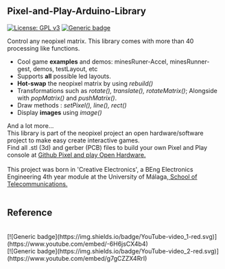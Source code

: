 ## Pixel-and-Play-Arduino-Library

[![License: GPL v3](https://img.shields.io/badge/License-GPLv3-blue.svg)](https://www.gnu.org/licenses/gpl-3.0) [![Generic badge](https://img.shields.io/badge/Release-1.1.0-green.svg)](https://github.com/ramonheras/Pixel-and-Play-Arduino-Library)

Control any neopixel matrix. This library comes with more than 40 processing like functions.
</br>
<ul>
<li>Cool game <b>examples</b> and demos: minesRuner-Accel, minesRunner-gest, demos, testLayout, etc</li>
<li>Supports <b>all</b> possible led layouts.</li>
<li><b>Hot-swap</b> the neopixel matrix by using <i>rebuild()</i> </li>
<li>Transformations such as <i>rotate(), translate(), rotateMatrix()</i>; Alongside with <i>popMatrix()</i> and <i>pushMatrix()</i>. </li>
<li>Draw methods : <i>setPixel(), line(), rect()</i> </li>
<li>Display <b>images</b> using <i>image()</i></li>
</ul>
And a lot more...
</br>
This library is part of the neopixel project an open hardware/software project to make easy create interactive games.
</br>
Find all .stl (3d) and gerber (PCB) files to build your own Pixel and Play console at <a href="https://github.com/ramonheras/Pixel-and-Play-Open-Hardware">Github Pixel and play Open Hardware.</a> 
</br>
</br>
This project was born in 'Creative Electronics', a BEng Electronics Engineering 4th year module at the University of Málaga,<a href="https://www.uma.es/etsi-de-telecomunicacion/"> School of Telecommunications.</a>
</br>
</br>

## Reference 

</br>
[![Generic badge](https://img.shields.io/badge/YouTube-video_1-red.svg)](https://www.youtube.com/embed/-6H6jsCX4b4)
</br>
[![Generic badge](https://img.shields.io/badge/YouTube-video_2-red.svg)](https://www.youtube.com/embed/g7gCZZX4RrI)
